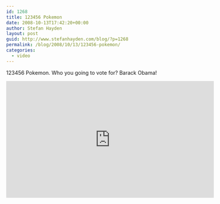 ```yaml
---
id: 1268
title: 123456 Pokemon
date: 2008-10-13T17:42:20+00:00
author: Stefan Hayden
layout: post
guid: http://www.stefanhayden.com/blog/?p=1268
permalink: /blog/2008/10/13/123456-pokemon/
categories:
  - video
---
```

123456 Pokemon. Who you going to vote for? Barack Obama!

<iframe width="560" height="315" src="https://www.youtube.com/embed/ZlVUXLBJg14" title="YouTube video player" frameborder="0" allow="accelerometer; autoplay; clipboard-write; encrypted-media; gyroscope; picture-in-picture" allowfullscreen></iframe>